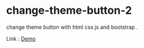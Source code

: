 # change-theme-button-2
change theme button with html css js and bootstrap .

Link : <a href="https://aliakbarnazemi.github.io/change-theme-button-2">Demo</a>
